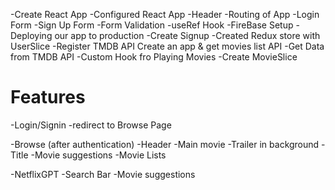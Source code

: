 -Create React App
-Configured React App
-Header
-Routing of App
-Login Form
-Sign Up Form
-Form Validation
-useRef Hook
-FireBase Setup
-Deploying our app to production
-Create Signup 
-Created Redux store with UserSlice
-Register TMDB API Create an app & get movies list API
-Get Data from TMDB API
-Custom Hook fro Playing Movies
-Create MovieSlice



# Features

-Login/Signin
    -redirect to Browse Page

-Browse (after authentication)
    -Header
    -Main movie
        -Trailer in background
        -Title
        -Movie suggestions
            -Movie Lists

-NetflixGPT
    -Search Bar
    -Movie suggestions